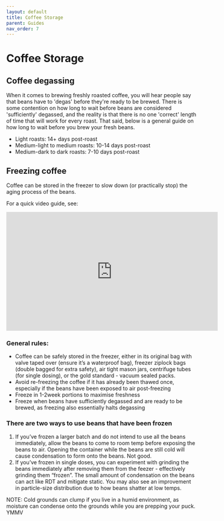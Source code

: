 ```yaml
---
layout: default
title: Coffee Storage
parent: Guides
nav_order: 7
---
```


# Coffee Storage

## Coffee degassing
When it comes to brewing freshly roasted coffee, you will hear people say that beans have to 'degas' before they're ready to be brewed. There is some contention on how long to wait before beans are considered 'sufficiently' degassed, and the reality is that there is no one 'correct' length of time that will work for every roast. That said, below is a general guide on how long to wait before you brew your fresh beans.
* Light roasts: 14+ days post-roast
* Medium-light to medium roasts: 10-14 days post-roast
* Medium-dark to dark roasts: 7-10 days post-roast

## Freezing coffee
Coffee can be stored in the freezer to slow down (or practically stop) the aging process of the beans.

For a quick video guide, see:
<iframe width="560" height="315" src="https://www.youtube.com/embed/5uT5_IWWb00" frameborder="0" allow="accelerometer; autoplay; clipboard-write; encrypted-media; gyroscope; picture-in-picture" allowfullscreen></iframe>

### General rules:
- Coffee can be safely stored in the freezer, either in its original bag with valve taped over (ensure it’s a waterproof bag), freezer ziplock bags (double bagged for extra safety), air tight mason jars, centrifuge tubes (for single dosing), or the gold standard - vacuum sealed packs.
- Avoid re-freezing the coffee if it has already been thawed once, especially if the beans have been exposed to air post-freezing
- Freeze in 1-2week portions to maximise freshness
- Freeze when beans have sufficiently degassed and are ready to be brewed, as freezing also essentially halts degassing

### There are two ways to use beans that have been frozen
1. If you’ve frozen a larger batch and do not intend to use all the beans immediately, allow the beans to come to room temp before exposing the beans to air. Opening the container while the beans are still cold will cause condensation to form onto the beans. Not good.
2. If you’ve frozen in single doses, you can experiment with grinding the beans immediately after removing them from the feezer - effectively grinding them “frozen”. The small amount of condensation on the beans can act like RDT and mitigate static. You may also see an improvement in particle-size distribution due to how beans shatter at low temps.

NOTE: Cold grounds can clump if you live in a humid environment, as moisture can condense onto the grounds while you are prepping your puck. YMMV

